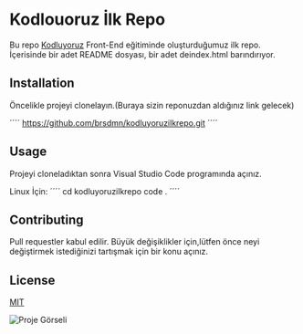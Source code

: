# Kodlouoruz İlk Repo
Bu repo [Kodluyoruz](https://www.kodluyoruz.org/) Front-End eğitiminde oluşturduğumuz ilk repo. İçerisinde bir adet README dosyası, bir adet deindex.html barındırıyor.

## Installation
Öncelikle projeyi clonelayın.(Buraya sizin reponuzdan aldığınız link gelecek)

´´´´
https://github.com/brsdmn/kodluyoruzilkrepo.git
´´´´
## Usage
Projeyi cloneladıktan sonra Visual Studio Code programında açınız.

Linux İçin:
´´´´
cd kodluyoruzilkrepo
code .
´´´´
## Contributing
Pull requestler kabul edilir. Büyük değişiklikler için,lütfen önce neyi değiştirmek istediğinizi tartışmak için bir konu açınız.

## License
[MIT](https://opensource.org/licenses/MIT)

![Proje Görseli](/markdown.png)
